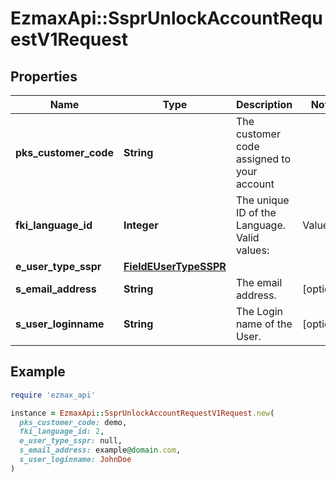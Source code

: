 # EzmaxApi::SsprUnlockAccountRequestV1Request

## Properties

| Name | Type | Description | Notes |
| ---- | ---- | ----------- | ----- |
| **pks_customer_code** | **String** | The customer code assigned to your account |  |
| **fki_language_id** | **Integer** | The unique ID of the Language.  Valid values:  |Value|Description| |-|-| |1|French| |2|English| |  |
| **e_user_type_sspr** | [**FieldEUserTypeSSPR**](FieldEUserTypeSSPR.md) |  |  |
| **s_email_address** | **String** | The email address. | [optional] |
| **s_user_loginname** | **String** | The Login name of the User. | [optional] |

## Example

```ruby
require 'ezmax_api'

instance = EzmaxApi::SsprUnlockAccountRequestV1Request.new(
  pks_customer_code: demo,
  fki_language_id: 2,
  e_user_type_sspr: null,
  s_email_address: example@domain.com,
  s_user_loginname: JohnDoe
)
```

